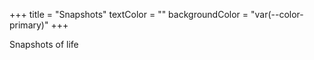 
+++
title = "Snapshots"
textColor = ""
backgroundColor = "var(--color-primary)"
+++

Snapshots of life
